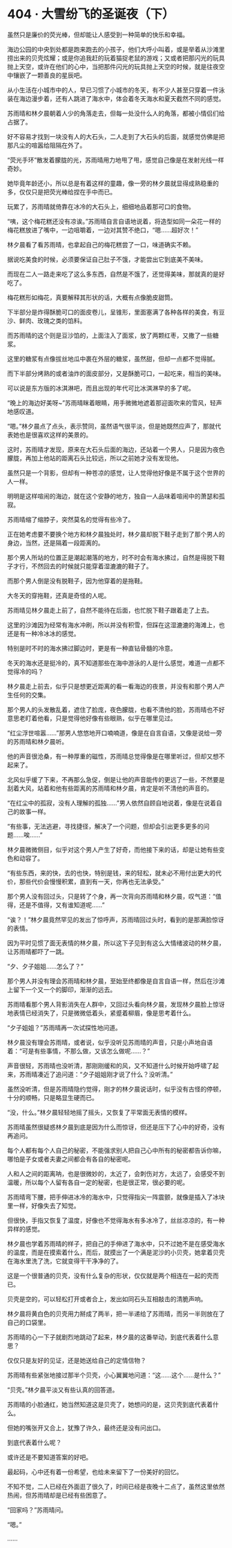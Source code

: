 # 404 · 大雪纷飞的圣诞夜（下）

虽然只是廉价的荧光棒，但却能让人感受到一种简单的快乐和幸福。

海边公园的中央到处都是跑来跑去的小孩子，他们大呼小叫着，或是举着从沙滩里捞出来的贝壳炫耀；或是你追我赶的玩着猫捉老鼠的游戏；又或者把那闪光的玩具抛上天空，或许在他们的心中，当把那件闪光的玩具抛上天空的时候，就是往夜空中镶嵌了一颗善良的星辰吧。

从小生活在小城市中的人，早已习惯了小城市的冬天，有不少人甚至只穿着一件泳装在海边漫步着，还有人跳进了海水中，体会着冬天海水和夏天截然不同的感觉。

苏雨晴和林夕晨朝着人少的角落走去，但每一处没什么人的角落，都被小情侣们给占据了。

好不容易才找到一块没有人的大石头，二人走到了大石头的后面，就感觉仿佛是把那凡尘的喧嚣给阻隔在外了。

“荧光手环”散发着朦胧的光，苏雨晴用力地甩了甩，感觉自己像是在发射光线一样奇妙。

她毕竟年龄还小，所以总是有着这样的童趣，像一旁的林夕晨就显得成熟稳重的多，仅仅只是把荧光棒给捏在手中而已。

玩累了，苏雨晴就倚靠在冰冷的大石头上，细细地品着那可口的食物。

“咦，这个梅花糕还没有凉诶。”苏雨晴自言自语地说着，将造型如同一朵花一样的梅花糕放进了嘴中，一边咀嚼着，一边对其赞不绝口，“嗯……超好次！”

林夕晨看了看苏雨晴，也拿起自己的梅花糕尝了一口，味道确实不赖。

据说吃美食的时候，必须要保证自己肚子不饿，才能尝出它到底美不美味。

而现在二人一路走来吃了这么多东西，自然是不饿了，还觉得美味，那就真的是好吃了。

梅花糕形如梅花，真要解释其形状的话，大概有点像脆皮甜筒。

下半部分是炸得酥脆可口的面皮卷儿，呈锥形，里面塞满了各种各样的美食，有豆沙、鲜肉、玫瑰之类的馅料。

而苏雨晴的这个则是豆沙馅的，上面注入了面浆，放了两颗红枣，又撒了一些糖浆。

这里的糖浆有点像拔丝地瓜中裹在外层的糖浆，虽然甜，但却一点都不觉得腻。

而下半部分烤熟的或者油炸的面皮部分，又是酥脆可口，一起吃来，相当的美味。

可以说是东方版的冰淇淋吧，而且出现的年代可比冰淇淋早的多了呢。

“晚上的海边好美呀~”苏雨晴眯着眼睛，用手微微地遮着那迎面吹来的雪风，轻声地感叹道。

“嗯。”林夕晨点了点头，表示赞同，虽然语气很平淡，但是她既然应声了，那就代表她也是很喜欢这样的美景的。

这时，苏雨晴才发现，原来在大石头后面的海边，还站着一个男人，只是因为夜色朦胧，再加上他站的距离石头比较远，所以之前她才没有发现他。

虽然只是一个背影，但却有一种苍凉的感觉，让人觉得他好像是不属于这个世界的人一样。

明明是这样喧闹的海边，就在这个安静的地方，独自一人品味着喧闹中的萧瑟和孤寂。

苏雨晴缩了缩脖子，突然莫名的觉得有些冷了。

正在她考虑要不要换个地方和林夕晨独处时，林夕晨却脱下鞋子走到了那个男人的身边，当然，还是隔着一段距离的。

那个男人所站的位置正是潮起潮落的地方，时不时会有海水拂过，自然是得脱下鞋子才行，不然回去的时候就只能穿着湿漉漉的鞋子了。

而那个男人倒是没有脱鞋子，因为他穿着的是拖鞋。

大冬天的穿拖鞋，还真是奇怪的人呢。

苏雨晴见林夕晨走上前了，自然不能待在后面，也忙脱下鞋子跟着走了上去。

这里的沙滩因为经常有海水冲刷，所以并没有积雪，但踩在这湿漉漉的海滩上，也还是有一种冷冰冰的感觉。

特别是时不时的海水拂过脚边时，更是有一种直钻骨髓的冷意。

冬天的海水还是挺冷的，真不知道那些在海中游泳的人是什么感觉，难道一点都不觉得冷的吗？

林夕晨走上前去，似乎只是想更近距离的看一看海边的夜景，并没有和那个男人产生任何的交集。

那个男人的头发散乱着，遮住了脸庞，夜色朦胧，也看不清他的脸，苏雨晴也不好意思老盯着他看，只是觉得他好像有些眼熟，似乎在哪里见过。

“红尘浮世喧嚣……”那男人悠悠地开口喃喃道，像是在自言自语，又像是说给一旁的苏雨晴和林夕晨听。

他的声音很沧桑，有一种厚重的磁性，苏雨晴总觉得像是在哪里听过，但却又想不起来了。

北风似乎缓了下来，不再那么急促，倒是让他的声音能传的更远了一些，不然要是刮着大风，站着和他有些距离的苏雨晴和林夕晨，肯定是听不清他的声音的。

“在红尘中的孤寂，没有人理解的孤独……”男人依然自顾自地说着，像是在说着自己的故事一样。

“有些事，无法逃避，寻找捷径，解决了一个问题，但却会引出更多更多的问题……唉……”

林夕晨微微侧目，似乎对这个男人产生了好奇，而他接下来的话，却是让她有些变色和动容了。

“有些东西，来的快，去的也快，特别是钱，来的轻松，就未必不用付出更大的代价，那些代价会慢慢积累，直到有一天，你再也无法承受。”

那个男人没有回过头，只是转了个身，再一次背向苏雨晴和林夕晨，叹气道：“值得，还是不值得，又有谁知道呢……”

“诶？！”林夕晨竟然罕见的发出了惊呼声，苏雨晴回过头时，看到的是那满脸惊讶的表情。

因为平时见惯了面无表情的林夕晨，所以这下子见到有这么大情绪波动的林夕晨，让苏雨晴都吓了一跳。

“夕、夕子姐姐……怎么了？”

那个男人并没有理会苏雨晴和林夕晨，至始至终都像是自言自语一样，然后在沙滩上留下一个又一个的脚印，渐渐的远去。

苏雨晴看那个男人背影消失在人群中，又回过头看向林夕晨，发现林夕晨脸上惊讶地表情已经消失了，只是微微低着头，紧蹙着柳眉，像是思考着什么。

“夕子姐姐？”苏雨晴再一次试探性地问道。

林夕晨没有理会苏雨晴，或者说，似乎没听见苏雨晴的声音，只是小声地自语着：“可是有些事情，不那么做，又该怎么做呢……？”

声音很轻，苏雨晴也没听清，那刚刚缓和的风，又不知道什么时候开始呼啸了起来，苏雨晴凑近了追问道：“夕子姐姐刚才说了什么？没听清。”

虽然没听清，但是苏雨晴隐约觉得，刚才的林夕晨说话时，似乎没有古怪的停顿，十分的顺畅，只是略显生硬而已。

“没，什么。”林夕晨轻轻地摇了摇头，又恢复了平常面无表情的模样。

苏雨晴虽然很疑惑林夕晨到底是因为什么而惊讶，但还是压下了心中的好奇，没有再追问。

每个人都有每个人自己的秘密，不能强求别人把自己心中所有的秘密都告诉你嘛，哪怕是子女或者夫妻之间都会有各自的秘密呢。

人和人之间的距离呐，也是很微妙的，太近了，会刺伤对方，太远了，会感受不到温暖，所以每个人留有各自一定的秘密，也是很正常，很必要的呢。

苏雨晴弯下腰，把手伸进冰冷的海水中，只觉得指尖一阵震颤，就像是插入了冰块里一样，好像失去了知觉。

但很快，手指又恢复了温度，好像也不觉得海水有多冰冷了，丝丝凉凉的，有一种异样的感觉。

林夕晨也学着苏雨晴的样子，把自己的手伸进了海水中，只不过她不是在感受海水的温度，而是在摸索着什么，而后，就摸出了一个满是泥沙的小贝壳，她拿着贝壳在海水里洗了洗，它就变得干干净净的了。

这是一个很普通的贝壳，没有什么复杂的形状，仅仅就是两个相连在一起的壳而已。

贝壳是空的，可以轻松打开或者合上，发出如同石头互相敲击的清脆声响。

林夕晨将黄白色的贝壳用力掰成了两半，把一半递给了苏雨晴，而另一半则放在了自己的口袋里。

苏雨晴的心一下子就剧烈地跳动了起来，林夕晨的这番举动，到底代表着什么意思？

仅仅只是友好的见证，还是她送给自己的定情信物？

苏雨晴有些紧张地接过那半个贝壳，小心翼翼地问道：“这……这个……是什么？”

“贝壳。”林夕晨平淡又有些认真的回答道。

苏雨晴的小脸通红，她当然知道这是贝壳了，她想问的是，这贝壳到底代表着什么。

但她的嘴张开又合上，犹豫了许久，最终还是没有问出口。

到底代表着什么呢？

或许还是不要知道答案的好吧。

最起码，心中还有着一份希望，也给未来留下了一份美好的回忆。

不知不觉，二人已经在外面逛了很久了，时间已经是夜晚十二点了，虽然这里依然热闹，但苏雨晴却是已经有些困意了。

“回家吗？”苏雨晴问。

“嗯。”

……
